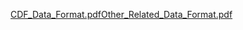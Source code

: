 [CDF_Data_Format.pdf](uploads/75e962bc674788f9b0127e40647104fd/CDF_Data_Format.pdf)[Other_Related_Data_Format.pdf](uploads/3556c58669642bfd57a2af84b2dea018/Other_Related_Data_Format.pdf)